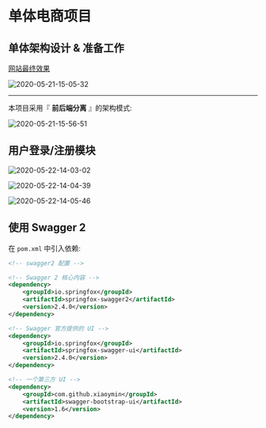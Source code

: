 # 单体电商项目

## 单体架构设计 & 准备工作

[网站最终效果](http://shop.t.mukewang.com/)

![2020-05-21-15-05-32](https://garrik-default-imgs.oss-accelerate.aliyuncs.com/imgs/2020-05-21-15-05-32.png)

---

本项目采用『 **前后端分离** 』的架构模式:

![2020-05-21-15-56-51](https://garrik-default-imgs.oss-accelerate.aliyuncs.com/imgs/2020-05-21-15-56-51.png)

## 用户登录/注册模块

![2020-05-22-14-03-02](https://garrik-default-imgs.oss-accelerate.aliyuncs.com/imgs/2020-05-22-14-03-02.png)

![2020-05-22-14-04-39](https://garrik-default-imgs.oss-accelerate.aliyuncs.com/imgs/2020-05-22-14-04-39.png)

![2020-05-22-14-05-46](https://garrik-default-imgs.oss-accelerate.aliyuncs.com/imgs/2020-05-22-14-05-46.png)

## 使用 Swagger 2

在 `pom.xml` 中引入依赖:

```xml
<!-- swagger2 配置 -->

<!-- Swagger 2 核心内容 -->
<dependency>
    <groupId>io.springfox</groupId>
    <artifactId>springfox-swagger2</artifactId>
    <version>2.4.0</version>
</dependency>

<!-- Swagger 官方提供的 UI -->
<dependency>
    <groupId>io.springfox</groupId>
    <artifactId>springfox-swagger-ui</artifactId>
    <version>2.4.0</version>
</dependency>

<!-- 一个第三方 UI -->
<dependency>
    <groupId>com.github.xiaoymin</groupId>
    <artifactId>swagger-bootstrap-ui</artifactId>
    <version>1.6</version>
</dependency>
```
